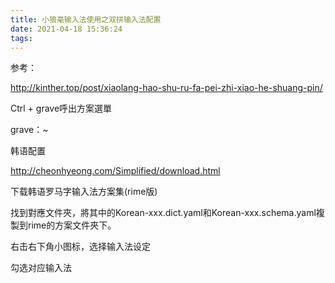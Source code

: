 ```yaml
---
title: 小狼毫输入法使用之双拼输入法配置
date: 2021-04-18 15:36:24
tags:
---
```


参考：

http://kinther.top/post/xiaolang-hao-shu-ru-fa-pei-zhi-xiao-he-shuang-pin/

Ctrl + grave呼出方案選單

grave：~

韩语配置

http://cheonhyeong.com/Simplified/download.html

下载韩语罗马字输入法方案集(rime版)

找到對應文件夾，將其中的Korean-xxx.dict.yaml和Korean-xxx.schema.yaml複製到rime的方案文件夾下。

右击右下角小图标，选择输入法设定

勾选对应输入法